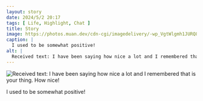 ```yaml
---
layout: story
date: 2024/5/2 20:17
tags: [ Life, Highlight, Chat ]
title: Story
image: https://photos.muan.dev/cdn-cgi/imagedelivery/-wp_VgtWlgmh1JURQ8t1mg/76051d5b-6b0a-43db-583b-9a1a09139400/public
caption: |
  I used to be somewhat positive!
alt: |
  Received text: I have been saying how nice a lot and I remembered that is your thing. How nice!
---
```


![Received text: I have been saying how nice a lot and I remembered that is your thing. How nice!](https://photos.muan.dev/cdn-cgi/imagedelivery/-wp_VgtWlgmh1JURQ8t1mg/76051d5b-6b0a-43db-583b-9a1a09139400/public)

I used to be somewhat positive!
